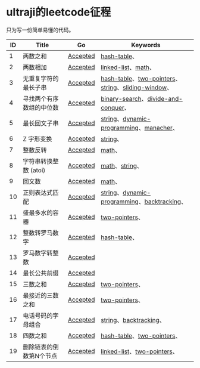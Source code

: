 # ultraji的leetcode征程

只为写一份简单易懂的代码。

| ID | Title | Go | Keywords |
| --- | --- | --- | --- |
|     1 | 两数之和 | [Accepted](src/1.两数之和.go) | [hash-table]( )、 |
|     2 | 两数相加 | [Accepted](src/2.两数相加.go) | [linked-list]( )、[math]( )、 |
|     3 | 无重复字符的最长子串 | [Accepted](src/3.无重复字符的最长子串.go) | [hash-table]( )、[two-pointers]( )、[string]( )、[sliding-window]( )、 |
|     4 | 寻找两个有序数组的中位数 | [Accepted](src/4.寻找两个有序数组的中位数.go) | [binary-search]( )、[divide-and-conquer]( )、 |
|     5 | 最长回文子串 | [Accepted](src/5.最长回文子串.go) | [string]( )、[dynamic-programming]( )、[manacher]( )、 |
|     6 | Z 字形变换 | [Accepted](src/6.z-字形变换.go) | [string]( )、 |
|     7 | 整数反转 | [Accepted](src/7.整数反转.go) | [math]( )、 |
|     8 | 字符串转换整数 (atoi) | [Accepted](src/8.字符串转换整数-atoi.go) | [math]( )、[string]( )、 |
|     9 | 回文数 | [Accepted](src/9.回文数.go) | [math]( )、 |
|    10 | 正则表达式匹配 | [Accepted](src/10.正则表达式匹配.go) | [string]( )、[dynamic-programming]( )、[backtracking]( )、 |
|    11 | 盛最多水的容器 | [Accepted](src/11.盛最多水的容器.go) | [two-pointers]( )、 |
|    12 | 整数转罗马数字 | [Accepted](src/12.整数转罗马数字.go) | [hash-table]( )、 |
|    13 | 罗马数字转整数 | [Accepted](src/13.罗马数字转整数.go) |  |
|    14 | 最长公共前缀 | [Accepted](src/14.最长公共前缀.go) |  |
|    15 | 三数之和 | [Accepted](src/15.三数之和.go) | [two-pointers]( )、 |
|    16 | 最接近的三数之和 | [Accepted](src/16.最接近的三数之和.go) | [two-pointers]( )、 |
|    17 | 电话号码的字母组合 | [Accepted](src/17.电话号码的字母组合.go) | [string]( )、[backtracking]( )、 |
|    18 | 四数之和 | [Accepted](src/18.四数之和.go) | [hash-table]( )、[two-pointers]( )、 |
|    19 | 删除链表的倒数第N个节点 | [Accepted](src/19.删除链表的倒数第n个节点.go) | [linked-list]( )、[two-pointers]( )、 |

